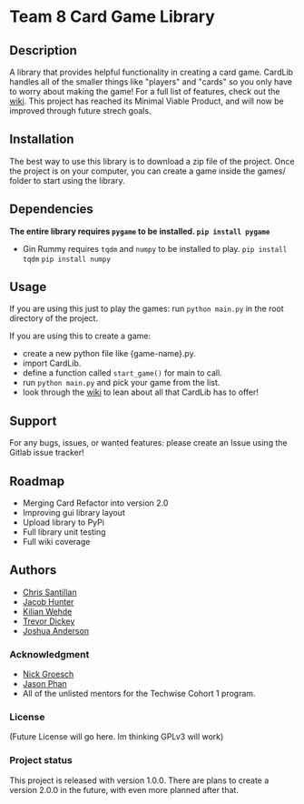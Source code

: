 # Team 8 Card Game Library

## Description
A library that provides helpful functionality in creating a card game. CardLib handles all of the smaller things like "players" and "cards" so you only have to worry about making the game! For a full list of features, check out the [wiki](https://gitlab.com/janderson2024/card_game_project_1/-/wikis/home).
This project has reached its Minimal Viable Product, and will now be improved through future strech goals.

## Installation
The best way to use this library is to download a zip file of the project. Once the project is on your computer, you can create a game inside the games/ folder to start using the library.

## Dependencies 
**The entire library requires `pygame` to be installed. `pip install pygame`**

- Gin Rummy requires `tqdm` and `numpy` to be installed to play. `pip install tqdm` `pip install numpy`

## Usage
If you are using this just to play the games:
run `python main.py` in the root directory of the project.

If you are using this to create a game:
* create a new python file like {game-name}.py.
* import CardLib.
* define a function called `start_game()` for main to call.
* run `python main.py` and pick your game from the list.
* look through the [wiki](https://gitlab.com/janderson2024/card_game_project_1/-/wikis/home) to lean about all that CardLib has to offer!

## Support
For any bugs, issues, or wanted features: please create an Issue using the Gitlab issue tracker!

## Roadmap
* Merging Card Refactor into version 2.0
* Improving gui library layout
* Upload library to PyPi
* Full library unit testing
* Full wiki coverage


## Authors
* [Chris Santillan](https://gitlab.com/ChrisSantillan)
* [Jacob Hunter](https://gitlab.com/jacobghunter)
* [Kilian Wehde](https://gitlab.com/Wehde)
* [Trevor Dickey](https://gitlab.com/DickeyT)
* [Joshua Anderson](https://gitlab.com/janderson2024)

### Acknowledgment
* [Nick Groesch](https://gitlab.com/nick-talent-sprint)
* [Jason Phan](https://gitlab.com/jasoninparadise)
* All of the unlisted mentors for the Techwise Cohort 1 program.

### License
(Future License will go here. Im thinking GPLv3 will work)

### Project status
This project is released with version 1.0.0. There are plans to create a version 2.0.0 in the future, with even more planned after that.